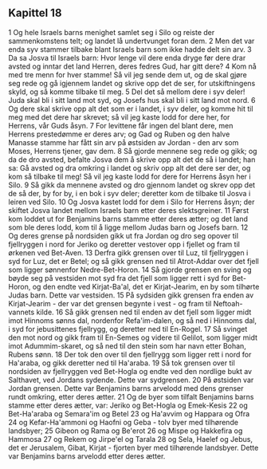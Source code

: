 ## Kapittel 18

1 Og hele Israels barns menighet samlet seg i Silo og reiste der sammenkomstens telt; og landet lå undertvunget foran dem.
2 Men det var enda syv stammer tilbake blant Israels barn som ikke hadde delt sin arv.
3 Da sa Josva til Israels barn: Hvor lenge vil dere enda dryge før dere drar avsted og inntar det land Herren, deres fedres Gud, har gitt dere?
4 Kom nå med tre menn for hver stamme! Så vil jeg sende dem ut, og de skal gjøre seg rede og gå igjennem landet og skrive opp det de ser, for utskiftningens skyld, og så komme tilbake til meg.
5 Del det så mellom dere i syv deler! Juda skal bli i sitt land mot syd, og Josefs hus skal bli i sitt land mot nord.
6 Og dere skal skrive opp alt det som er i landet, i syv deler, og komme hit til meg med det dere har skrevet; så vil jeg kaste lodd for dere her, for Herrens, vår Guds åsyn.
7 For levittene får ingen del blant dere, men Herrens prestedømme er deres arv; og Gad og Ruben og den halve Manasse stamme har fått sin arv på østsiden av Jordan - den arv som Moses, Herrens tjener, gav dem.
8 Så gjorde mennene seg rede og gikk; og da de dro avsted, befalte Josva dem å skrive opp alt det de så i landet; han sa: Gå avsted og dra omkring i landet og skriv opp alt det dere ser der, og kom så tilbake til meg! Så vil jeg kaste lodd for dere for Herrens åsyn her i Silo.
9 Så gikk da mennene avsted og dro gjennom landet og skrev opp det de så der, by for by, i en bok i syv deler; deretter kom de tilbake til Josva i leiren ved Silo.
10 Og Josva kastet lodd for dem i Silo for Herrens åsyn; der skiftet Josva landet mellom Israels barn etter deres slektsgreiner.
11 Først kom loddet ut for Benjamins barns stamme etter deres ætter; og det land som ble deres lodd, kom til å ligge mellom Judas barn og Josefs barn.
12 Og deres grense på nordsiden gikk ut fra Jordan og dro seg opover til fjellryggen i nord for Jeriko og deretter vestover opp i fjellet og fram til ørkenen ved Bet-Aven.
13 Derfra gikk grensen over til Luz, til fjellryggen i syd for Luz, det er Betel; og så gikk grensen ned til Atrot-Addar over det fjell som ligger sønnenfor Nedre-Bet-Horon.
14 Så gjorde grensen en sving og bøyde seg på vestsiden mot syd fra det fjell som ligger rett i syd for Bet-Horon, og den endte ved Kirjat-Ba'al, det er Kirjat-Jearim, en by som tilhørte Judas barn. Dette var vestsiden.
15 På sydsiden gikk grensen fra enden av Kirjat-Jearim - der var det grensen begynte i vest - og fram til Neftoah-vannets kilde.
16 Så gikk grensen ned til enden av det fjell som ligger midt imot Hinnoms sønns dal, nordenfor Refa'im-dalen, og så ned i Hinnoms dal, i syd for jebusittenes fjellrygg, og deretter ned til En-Rogel.
17 Så svinget den mot nord og gikk fram til En-Semes og videre til Gelilot, som ligger midt imot Adummim-skaret, og så ned til den stein som har navn etter Bohan, Rubens sønn.
18 Der tok den over til den fjellrygg som ligger rett i nord for Ha'araba, og gikk deretter ned til Ha'araba.
19 Så tok grensen over til nordsiden av fjellryggen ved Bet-Hogla og endte ved den nordlige bukt av Salthavet, ved Jordans sydende. Dette var sydgrensen.
20 På østsiden var Jordan grensen. Dette var Benjamins barns arvelodd med dens grenser rundt omkring, etter deres ætter.
21 Og de byer som tilfalt Benjamins barns stamme etter deres ætter, var: Jeriko og Bet-Hogla og Emek-Kesis
22 og Bet-Ha'araba og Semara'im og Betel
23 og Ha'avvim og Happara og Ofra
24 og Kefar-Ha'ammoni og Haofni og Geba - tolv byer med tilhørende landsbyer;
25 Gibeon og Rama og Be'erot
26 og Mispe og Hakkefira og Hammosa
27 og Rekem og Jirpe'el og Tarala
28 og Sela, Haelef og Jebus, det er Jerusalem, Gibat, Kirjat - fjorten byer med tilhørende landsbyer. Dette var Benjamins barns arvelodd etter deres ætter.
